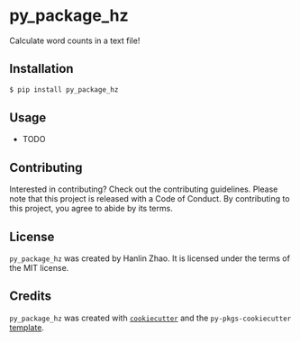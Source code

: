 # py_package_hz

Calculate word counts in a text file!

## Installation

```bash
$ pip install py_package_hz
```

## Usage

- TODO

## Contributing

Interested in contributing? Check out the contributing guidelines. Please note that this project is released with a Code of Conduct. By contributing to this project, you agree to abide by its terms.

## License

`py_package_hz` was created by Hanlin Zhao. It is licensed under the terms of the MIT license.

## Credits

`py_package_hz` was created with [`cookiecutter`](https://cookiecutter.readthedocs.io/en/latest/) and the `py-pkgs-cookiecutter` [template](https://github.com/py-pkgs/py-pkgs-cookiecutter).

